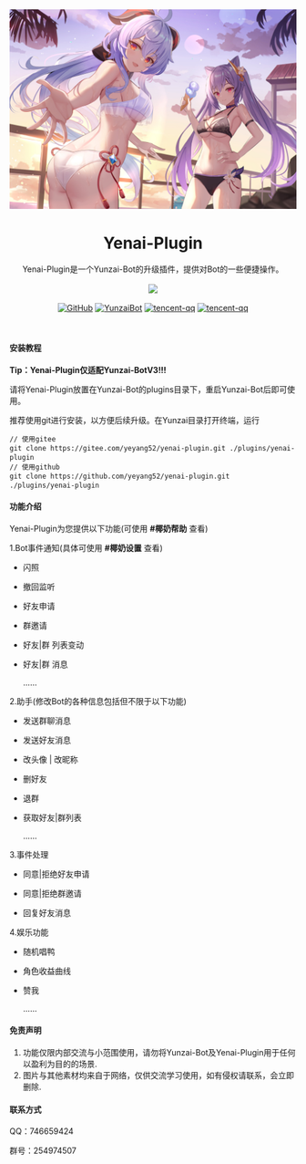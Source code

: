 

<div align="center">
  <img src="resources/img/yeyang.jpg" alt="甘雨" width = "600">
  </a><br>


<h1>Yenai-Plugin</h1>

Yenai-Plugin是一个Yunzai-Bot的升级插件，提供对Bot的一些便捷操作。<br><br><img src="https://count.getloli.com/get/@:yenai-plugin?theme=rule34" /> <br>

[![GitHub](https://img.shields.io/badge/GitHub-Yenai-black?style=flat-square&logo=github)](https://github.com/yeyang52/yenai-plugin) [![YunzaiBot](https://img.shields.io/badge/云崽-v3.0.0-black?style=flat-square&logo=dependabot)](https://gitee.com/Le-niao/Yunzai-Bot) [![tencent-qq](https://img.shields.io/badge/群号-254974507-red?style=flat-square&logo=tencent-qq)](https://jq.qq.com/?_wv=1027&k=o8FTig5Z) [![tencent-qq](https://img.shields.io/badge/QQ-746659424-success?style=flat-square&logo=tencent-qq)](https://qm.qq.com/cgi-bin/qm/qr?k=m6tyVb1v5y7a5_YK8CU7AoKyuR51aEaI&noverify=0&personal_qrcode_source=4)

<br>

</div>


#### 安装教程
**Tip：Yenai-Plugin仅适配Yunzai-BotV3!!!**

请将Yenai-Plugin放置在Yunzai-Bot的plugins目录下，重启Yunzai-Bot后即可使用。

推荐使用git进行安装，以方便后续升级。在Yunzai目录打开终端，运行

```
// 使用gitee
git clone https://gitee.com/yeyang52/yenai-plugin.git ./plugins/yenai-plugin
// 使用github
git clone https://github.com/yeyang52/yenai-plugin.git ./plugins/yenai-plugin
```

#### 功能介绍

Yenai-Plugin为您提供以下功能(可使用 **#椰奶帮助**  查看)

1.Bot事件通知(具体可使用 **#椰奶设置** 查看)

- 闪照

- 撤回监听

- 好友申请

- 群邀请

- 好友|群 列表变动

- 好友|群 消息

  ……

2.助手(修改Bot的各种信息包括但不限于以下功能)

- 发送群聊消息

- 发送好友消息

- 改头像 | 改昵称 

- 删好友

- 退群

- 获取好友|群列表

  ……

3.事件处理

- 同意|拒绝好友申请

- 同意|拒绝群邀请

- 回复好友消息

4.娱乐功能

- 随机唱鸭

- 角色收益曲线

- 赞我

  ……



#### 免责声明

1. 功能仅限内部交流与小范围使用，请勿将Yunzai-Bot及Yenai-Plugin用于任何以盈利为目的的场景.
2. 图片与其他素材均来自于网络，仅供交流学习使用，如有侵权请联系，会立即删除.

#### 联系方式

QQ：746659424

群号：254974507
